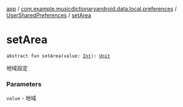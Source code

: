 [app](../../index.md) / [com.example.musicdictionaryandroid.data.local.preferences](../index.md) / [UserSharedPreferences](index.md) / [setArea](./set-area.md)

# setArea

`abstract fun setArea(value: `[`Int`](https://kotlinlang.org/api/latest/jvm/stdlib/kotlin/-int/index.html)`): `[`Unit`](https://kotlinlang.org/api/latest/jvm/stdlib/kotlin/-unit/index.html)

地域設定

### Parameters

`value` - 地域